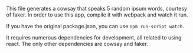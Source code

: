 This file generates a cowsay that speaks 5 random ipsum words, courtesy of faker.
In order to use this app, compile it with webpack and watch it run.

If you have the original package.json, you can use `npm run-script watch`.

It requires numerous dependencies for development, all related to using react.
The only other dependencies are cowsay and faker. 